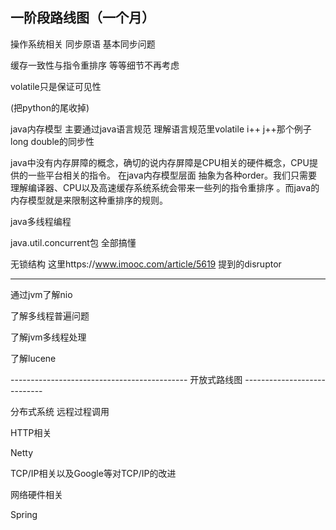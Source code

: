一阶段路线图（一个月）
------------------------------------------------------------
操作系统相关 同步原语 基本同步问题


缓存一致性与指令重排序 等等细节不再考虑

volatile只是保证可见性

(把python的尾收掉)

java内存模型 主要通过java语言规范 理解语言规范里volatile i++ j++那个例子
		long  double的同步性

java中没有内存屏障的概念，确切的说内存屏障是CPU相关的硬件概念，CPU提供的一些平台相关的指令。
在java内存模型层面 抽象为各种order。我们只需要理解编译器、CPU以及高速缓存系统系统会带来一些列的指令重排序
。而java的内存模型就是来限制这种重排序的规则。


java多线程编程

java.util.concurrent包 全部搞懂

无锁结构 这里https://www.imooc.com/article/5619 提到的disruptor





------------------------------------------------------------
通过jvm了解nio

了解多线程普遍问题

了解jvm多线程处理

了解lucene









-------------------------------------------- 开放式路线图 ----------------------------

分布式系统
	远程过程调用

HTTP相关

Netty

TCP/IP相关以及Google等对TCP/IP的改进

网络硬件相关

Spring

